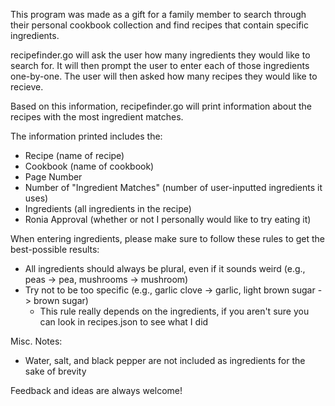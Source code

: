 This program was made as a gift for a family member to search through their personal cookbook collection and find recipes that contain specific ingredients.

recipefinder.go will ask the user how many ingredients they would like to search for. It will then prompt the user to enter each of those ingredients one-by-one. The user will then asked how many recipes they would like to recieve. 

Based on this information, recipefinder.go will print information about the recipes with the most ingredient matches. 

The information printed includes the:
- Recipe (name of recipe)
- Cookbook (name of cookbook)
- Page Number
- Number of "Ingredient Matches" (number of user-inputted ingredients it uses)
- Ingredients (all ingredients in the recipe)
- Ronia Approval (whether or not I personally would like to try eating it)

When entering ingredients, please make sure to follow these rules to get the best-possible results:
- All ingredients should always be plural, even if it sounds weird (e.g., peas -> pea, mushrooms -> mushroom)
- Try not to be too specific (e.g., garlic clove -> garlic, light brown sugar -> brown sugar)
    - This rule really depends on the ingredients, if you aren't sure you can look in recipes.json to see what I did

Misc. Notes:
- Water, salt, and black pepper are not included as ingredients for the sake of brevity

Feedback and ideas are always welcome!